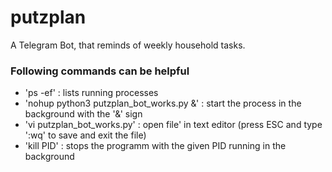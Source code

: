 # putzplan
A Telegram Bot, that reminds of weekly household tasks.
### Following commands can be helpful
* 'ps -ef' : lists running processes
* 'nohup python3 putzplan_bot_works.py &' : start the process in the background with the '&' sign
* 'vi putzplan_bot_works.py' : open file' in text editor (press ESC and type ':wq' to save and exit the file)
* 'kill PID' : stops the programm with the given PID running in the background
